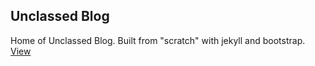 ## Unclassed Blog

Home of Unclassed Blog. Built from "scratch" with jekyll and bootstrap. 
[View](https://unclassed.ca)

